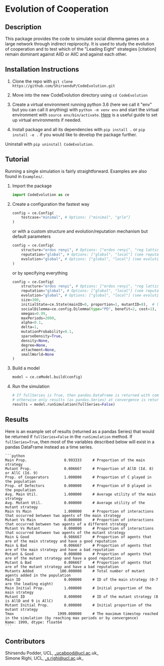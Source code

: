 # Evolution of Cooperation 

## Description 

This package provides the code to simulate social dilemma games on a large network through indirect repiprocity. It is used to study the evolution of cooperation and to test which of the "Leading Eight" strategies [citation] remain dominant against AllD or AllC and against each other. 

## Installation Instructions

1. Clone the repo with `git clone https://github.com/ShirsenduP/CodeEvolution.git`

2. Move into the new CodeEvolution directory using `cd CodeEvolution`

3. Create a virtual environment running python 3.6 (here we call it "env" but you can call it anything) with `python -m venv env` and start the virtual environment with `source env/bin/activate`. [Here](https://itnext.io/virtualenv-with-virtualenvwrapper-on-ubuntu-18-04-goran-aviani-d7b712d906d5) is a useful guide to set up virtual environments if needed.

4. Install package and all its dependencies with `pip install .` or `pip install -e .` if you would like to develop the package further. 

Uninstall with `pip uninstall CodeEvolution`.


## Tutorial

Running a single simulation is fairly straightforward. Examples are also found in `Examples/`.

1. Import the package

    ```python
    import CodeEvolution as ce
    ```

2. Create a configuration the fastest way

    ```python
    config = ce.Config(
        testcase="minimal", # Options: ["minimal", "grle"]
    )  
    ```
    
    or with a custom structure and evolution/reputation mechanism but default parameters

    ```python
    config = ce.Config(
        structure="erdos renyi", # Options: ["erdos renyi", "reg lattice", "power law", "small world"] (see models.py)
        reputation="global", # Options: ["global", "local"] (see reputation.py)
        evolution="global", # Options: ["global", "local"] (see evolution.py)
    )  
    ```

    or by specifying everything

    ```python
    config = ce.Config(
        structure="erdos renyi", # Options: ["erdos renyi", "reg lattice", "power law", "small world"] (see models.py)
        reputation="global", # Options: ["global", "local"] (see reputation.py)
        evolution="global", # Options: ["global", "local"] (see evolution.py)
        size=300,
        initialState=ce.State(mainID=0, proportion=1, mutantID=8),  # (see strategy.py)
        socialDilemma=ce.config.Dilemma(type="PD", benefit=2, cost=1), # Only the "PD" type is available
        omegas=0.99,
        maxPeriods=2000,
        alpha=0.1, 
        delta=1,
        mutationProbability=0.1,
        sparseDensity=True,
        density=None,
        degree=None,
        attachment=None,
        smallWorld=None
    )  
    ```


3. Build a model

    ```python
    model = ce.ceModel.build(config)
    ```

4. Run the simulation

    ```python
    # If fullSeries is True, then pandas.DataFrame is returned with complete dataset, 
    # otherwise only results (as pandas.Series) at convergence is returned.
    results = model.runSimulation(fullSeries=False) 
    ```

## Results
Here is an example set of results (returned as a pandas Series) that would be returned if `fullSeries=False` in the `runSimulation` method. If `fullSeries=True`, then most of the variables described below will exist in a pandas DataFrame instead as a time series. 

    ```python
    Main Prop.                 0.993333     # Proportion of the main strategy
    Mutant Prop.               0.006667     # Proportion of AllD (Id. 8) or AllC (Id. 9)
    Prop. of Cooperators       1.000000     # Proportion of C played in the population
    Prop. of Defectors         0.000000     # Proportion of D played in the population
    Avg. Main Util.            1.000000     # Average utility of the main strategy
    Avg. Mutant Util.          0.000000     # Average utility of the mutant strategy
    Main Vs Main               1.000000     # Proportion of interactions that occurred between two agents of the main strategy
    Mutant Vs Main             0.000000     # Proportion of interactions that occurred between two agents of a different strategy
    Mutant Vs Mutant           0.000000     # Proportion of interactions that occurred between two agents of the mutant strategy
    Main & Good                0.986667     # Proportion of agents that are of the main strategy and have a good reputation
    Main & Bad                 0.006667     # Proportion of agents that are of the main strategy and have a bad reputation
    Mutant & Good              0.000000     # Proportion of agents that are of the mutant strategy and have a good reputation
    Mutant & Bad               0.006667     # Proportion of agents that are of the mutant strategy and have a bad reputation
    Mutants Added            180.000000     # Total number of mutant agents added in the population
    Main ID                    0.000000     # ID of the main strategy (0-7 are the leading eight)
    Main Initial Prop.         1.000000     # Initial proportion of the main strategy
    Mutant ID                  8.000000     # ID of the mutant strategy (8 is AllD and 9 is AllC)
    Mutant Initial Prop.       0.000000     # Initial proportion of the mutant strategy
    Tmax                    1999.000000     # The maximum timestep reached in the simulation (by reaching max periods or by convergence)
    Name: 1999, dtype: float64
    ```

## Contributors
Shirsendu Podder, UCL, _ucabpod@ucl.ac.uk_ \
Simone Righi, UCL, _s.righi@ucl.ac.uk_ 
